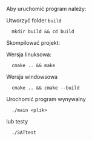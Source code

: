 Aby uruchomić program należy:

Utworzyć folder `build`
```
  mkdir build && cd build
```

Skompilować projekt:

Wersja linuksowa:
```
  cmake .. && make
```
Wersja windowsowa
```
  cmake .. && cmake --build
```

Urochomić program wynywalny
```
  ./main <plik>
```

lub testy
```
  ./SATtest
```
